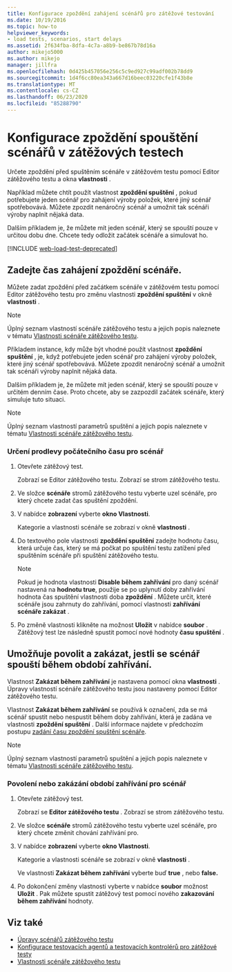 ```yaml
---
title: Konfigurace zpoždění zahájení scénářů pro zátěžové testování
ms.date: 10/19/2016
ms.topic: how-to
helpviewer_keywords:
- load tests, scenarios, start delays
ms.assetid: 2f634fba-8dfa-4c7a-a8b9-be867b78d16a
author: mikejo5000
ms.author: mikejo
manager: jillfra
ms.openlocfilehash: 0d425b457056e256c5c9ed927c99adf002b78dd9
ms.sourcegitcommit: 1d4f6cc80ea343a667d16beec03220cfe1f43b8e
ms.translationtype: MT
ms.contentlocale: cs-CZ
ms.lasthandoff: 06/23/2020
ms.locfileid: "85288790"
---
```

# <a name="configure-scenario-start-delays-in-load-tests"></a>Konfigurace zpoždění spouštění scénářů v zátěžových testech

Určete zpoždění před spuštěním scénáře v zátěžovém testu pomocí Editor zátěžového testu a okna **vlastnosti** .

Například můžete chtít použít vlastnost **zpoždění spuštění** , pokud potřebujete jeden scénář pro zahájení výroby položek, které jiný scénář spotřebovává. Můžete zpozdit nenáročný scénář a umožnit tak scénáři výroby naplnit nějaká data.

Dalším příkladem je, že můžete mít jeden scénář, který se spouští pouze v určitou dobu dne. Chcete tedy odložit začátek scénáře a simulovat ho.

[!INCLUDE [web-load-test-deprecated](includes/web-load-test-deprecated.md)]

## <a name="specify-the-delay-start-time-of-a-scenario"></a>Zadejte čas zahájení zpoždění scénáře.

Můžete zadat zpoždění před začátkem scénáře v zátěžovém testu pomocí Editor zátěžového testu pro změnu vlastnosti **zpoždění spuštění** v okně **vlastnosti** .

> [!NOTE]
> Úplný seznam vlastností scénáře zátěžového testu a jejich popis naleznete v tématu [Vlastnosti scénáře zátěžového testu](../test/load-test-scenario-properties.md).

Příkladem instance, kdy může být vhodné použít vlastnost **zpoždění spuštění** , je, když potřebujete jeden scénář pro zahájení výroby položek, které jiný scénář spotřebovává. Můžete zpozdit nenáročný scénář a umožnit tak scénáři výroby naplnit nějaká data.

Dalším příkladem je, že můžete mít jeden scénář, který se spouští pouze v určitém denním čase. Proto chcete, aby se zazpozdil začátek scénáře, který simuluje tuto situaci.

> [!NOTE]
> Úplný seznam vlastností parametrů spuštění a jejich popis naleznete v tématu [Vlastnosti scénáře zátěžového testu](../test/load-test-scenario-properties.md).

### <a name="to-specify-the-delay-start-time-for-a-scenario"></a>Určení prodlevy počátečního času pro scénář

1. Otevřete zátěžový test.

     Zobrazí se Editor zátěžového testu. Zobrazí se strom zátěžového testu.

2. Ve složce **scénáře** stromů zátěžového testu vyberte uzel scénáře, pro který chcete zadat čas spuštění zpoždění.

3. V nabídce **zobrazení** vyberte **okno Vlastnosti**.

     Kategorie a vlastnosti scénáře se zobrazí v okně **vlastnosti** .

4. Do textového pole vlastnosti **zpoždění spuštění** zadejte hodnotu času, která určuje čas, který se má počkat po spuštění testu zatížení před spuštěním scénáře při spuštění zátěžového testu.

    > [!NOTE]
    > Pokud je hodnota vlastnosti **Disable během zahřívání** pro daný scénář nastavená na **hodnotu true**, použije se po uplynutí doby zahřívání hodnota čas spuštění vlastnosti doba **zpoždění** . Můžete určit, které scénáře jsou zahrnuty do zahřívání, pomocí vlastnosti **zahřívání scénáře zakázat** .

5. Po změně vlastnosti klikněte na možnost **Uložit** v nabídce **soubor** . Zátěžový test lze následně spustit pomocí nové hodnoty **času spuštění** .

## <a name="enable-and-disable-whether-a-scenario-runs-during-the-warm-up-period"></a>Umožňuje povolit a zakázat, jestli se scénář spouští během období zahřívání.

Vlastnost **Zakázat během zahřívání** je nastavena pomocí okna **vlastnosti** . Úpravy vlastností scénáře zátěžového testu jsou nastaveny pomocí Editor zátěžového testu.

Vlastnost **Zakázat během zahřívání** se používá k označení, zda se má scénář spustit nebo nespustit během doby zahřívání, která je zadána ve vlastnosti **zpoždění spuštění** . Další informace najdete v předchozím postupu [zadání času zpoždění spuštění scénáře](#specify-the-delay-start-time-of-a-scenario).

> [!NOTE]
> Úplný seznam vlastností parametrů spuštění a jejich popis naleznete v tématu [Vlastnosti scénáře zátěžového testu](../test/load-test-scenario-properties.md).

### <a name="to-enable-or-disable-the-warm-up-period-for-a-scenario"></a>Povolení nebo zakázání období zahřívání pro scénář

1. Otevřete zátěžový test.

     Zobrazí se **Editor zátěžového testu** . Zobrazí se strom zátěžového testu.

2. Ve složce **scénáře** stromů zátěžového testu vyberte uzel scénáře, pro který chcete změnit chování zahřívání pro.

3. V nabídce **zobrazení** vyberte **okno Vlastnosti**.

     Kategorie a vlastnosti scénáře se zobrazí v okně **vlastnosti** .

     Ve vlastnosti **Zakázat během zahřívání** vyberte buď **true** , nebo **false.**

4. Po dokončení změny vlastnosti vyberte v nabídce **soubor** možnost **Uložit** . Pak můžete spustit zátěžový test pomocí nového **zakazování během zahřívání** hodnoty.

## <a name="see-also"></a>Viz také

- [Úpravy scénářů zátěžového testu](../test/edit-load-test-scenarios.md)
- [Konfigurace testovacích agentů a testovacích kontrolérů pro zátěžové testy](../test/configure-test-agents-and-controllers-for-load-tests.md)
- [Vlastnosti scénáře zátěžového testu](../test/load-test-scenario-properties.md)
